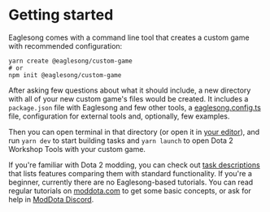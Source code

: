 # Getting started

Eaglesong comes with a command line tool that creates a custom game with recommended configuration:

```shell
yarn create @eaglesong/custom-game
# or
npm init @eaglesong/custom-game
```

After asking few questions about what it should include, a new directory with all of your new custom
game's files would be created. It includes a `package.json` file with Eaglesong and few other tools,
a [eaglesong.config.ts](/configuration) file, configuration for external tools and, optionally, few
examples.

Then you can open terminal in that directory (or open it in
[your editor](/environment#editor-support)), and run `yarn dev` to start building tasks and
`yarn launch` to open Dota 2 Workshop Tools with your custom game.

If you're familiar with Dota 2 modding, you can check out [task descriptions](/commands/build/) that
lists features comparing them with standard functionality. If you're a beginner, currently there are
no Eaglesong-based tutorials. You can read regular tutorials on [moddota.com](https://moddota.com/)
to get some basic concepts, or ask for help in [ModDota Discord](https://discord.gg/gRmZgvz).
